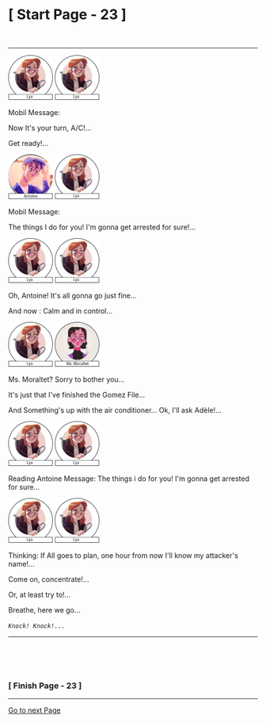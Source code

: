 #						     [ Start Page - 23 ]
<br>

---
![Lya](images/Lya-01.png) ![Lya](images/Lya-01.png)

Mobil Message: 

Now It's your turn, A/C!... 

Get ready!...

![Antoine](images/Antoine-avatar-90x90.png)  ![Lya](images/Lya-01.png)

Mobil Message: 

The things I do for you!  I'm gonna get arrested for sure!...

![Lya](images/Lya-01.png) ![Lya](images/Lya-01.png)

Oh, Antoine! It's all gonna go just fine...

And now : Calm and in control...


![Lya](images/Lya-01.png) ![Miss Moraltet](images/Mss.Moraltet-1.png)

Ms. Moraltet?
Sorry to bother you...

It's just that I've finished the Gomez File...

And Something's up with the air conditioner... Ok, I'll ask Adèle!...

![Lya](images/Lya-01.png) ![Lya](images/Lya-01.png)

Reading Antoine Message:
The things i do for you! I'm gonna get arrested for sure...
 
![Lya](images/Lya-01.png) ![Lya](images/Lya-01.png)

Thinking: If All goes to plan, one hour from now I'll know my attacker's name!...

Come on, concentrate!...

Or, at least try to!...

Breathe, here we go...

*`Knock! Knock!...`*


  
   
  
--- 
<br>
<br>
<br>

###			             [ Finish Page - 23 ]

---

[Go to next Page](https://github.com/batistasilva/Lya-Comic-book/blob/main/Page-24.md)
